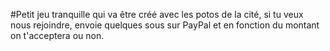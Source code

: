 #Petit jeu tranquille qui va être créé avec les potos de la cité, si tu veux nous rejoindre, envoie quelques sous sur PayPal et en fonction du montant on t'acceptera ou non.
